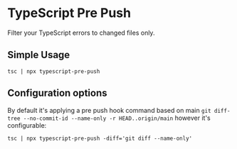 # TypeScript Pre Push

Filter your TypeScript errors to changed files only.

## Simple Usage

`tsc | npx typescript-pre-push`

## Configuration options

By default it's applying a pre push hook command based on main `git diff-tree --no-commit-id --name-only -r HEAD..origin/main` however it's configurable:

`tsc | npx typescript-pre-push -diff='git diff --name-only'`
